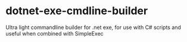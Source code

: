 # dotnet-exe-cmdline-builder
Ultra light commandline builder for .net exe, for use with C# scripts and useful when combined with SimpleExec
